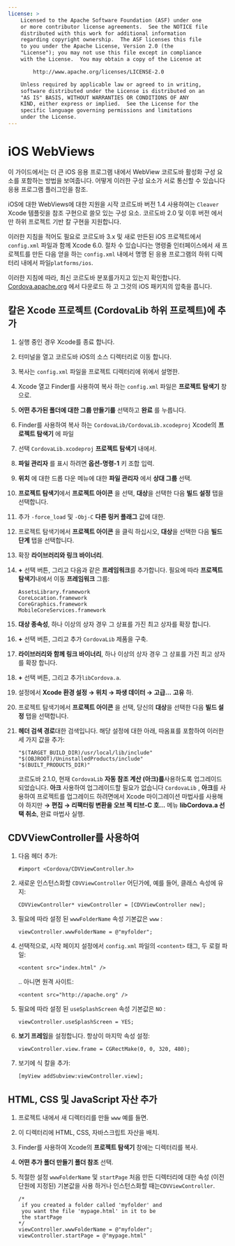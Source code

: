 ```yaml
---
license: >
    Licensed to the Apache Software Foundation (ASF) under one
    or more contributor license agreements.  See the NOTICE file
    distributed with this work for additional information
    regarding copyright ownership.  The ASF licenses this file
    to you under the Apache License, Version 2.0 (the
    "License"); you may not use this file except in compliance
    with the License.  You may obtain a copy of the License at

        http://www.apache.org/licenses/LICENSE-2.0

    Unless required by applicable law or agreed to in writing,
    software distributed under the License is distributed on an
    "AS IS" BASIS, WITHOUT WARRANTIES OR CONDITIONS OF ANY
    KIND, either express or implied.  See the License for the
    specific language governing permissions and limitations
    under the License.
---
```


# iOS WebViews

이 가이드에서는 더 큰 iOS 응용 프로그램 내에서 WebView 코르도바 활성화 구성 요소를 포함하는 방법을 보여줍니다. 어떻게 이러한 구성 요소가 서로 통신할 수 있습니다 응용 프로그램 플러그인을 참조.

iOS에 대한 WebViews에 대한 지원을 시작 코르도바 버전 1.4 사용하여는 `Cleaver` Xcode 템플릿을 참조 구현으로 쓸모 있는 구성 요소. 코르도바 2.0 및 이후 버전 에서만 하위 프로젝트 기반 칼 구현을 지원합니다.

이러한 지침을 적어도 필요로 코르도바 3.x 및 새로 만든된 iOS 프로젝트에서 `config.xml` 파일과 함께 Xcode 6.0. 절차 수 있습니다는 명령줄 인터페이스에서 새 프로젝트를 만든 다음 얻을 하는 `config.xml` 내에서 명명 된 응용 프로그램의 하위 디렉터리 내에서 파일`platforms/ios`.

이러한 지침에 따라, 최신 코르도바 분포를가지고 있는지 확인합니다. [Cordova.apache.org][1] 에서 다운로드 하 고 그것의 iOS 패키지의 압축을 풉니다.

 [1]: http://cordova.apache.org

## 칼은 Xcode 프로젝트 (CordovaLib 하위 프로젝트)에 추가

1.  실행 중인 경우 Xcode를 종료 합니다.

2.  터미널을 열고 코르도바 iOS의 소스 디렉터리로 이동 합니다.

3.  복사는 `config.xml` 파일을 프로젝트 디렉터리에 위에서 설명한.

4.  Xcode 열고 Finder를 사용하여 복사 하는 `config.xml` 파일은 **프로젝트 탐색기** 창으로.

5.  **어떤 추가된 폴더에 대한 그룹 만들기를** 선택하고 **완료** 를 누릅니다.

6.  Finder를 사용하여 복사 하는 `CordovaLib/CordovaLib.xcodeproj` Xcode의 **프로젝트 탐색기** 에 파일

7.  선택 `CordovaLib.xcodeproj` **프로젝트 탐색기** 내에서.

8.  **파일 관리자** 를 표시 하려면 **옵션-명령-1** 키 조합 입력.

9.  **위치** 에 대한 드롭 다운 메뉴에 대한 **파일 관리자** 에서 **상대 그룹** 선택.

10. **프로젝트 탐색기**에서 **프로젝트 아이콘** 을 선택, **대상**을 선택한 다음 **빌드 설정** 탭을 선택합니다.

11. 추가 `-force_load` 및 `-Obj-C` **다른 링커 플래그** 값에 대한.

12. 프로젝트 탐색기에서 **프로젝트 아이콘** 을 클릭 하십시오, **대상**을 선택한 다음 **빌드 단계** 탭을 선택합니다.

13. 확장 **라이브러리와 링크 바이너리**.

14. **+** 선택 버튼, 그리고 다음과 같은 **프레임워크**를 추가합니다. 필요에 따라 **프로젝트 탐색기**내에서 이동 **프레임워크** 그룹:
    
        AssetsLibrary.framework
        CoreLocation.framework
        CoreGraphics.framework
        MobileCoreServices.framework
        

15. **대상 종속성**, 하나 이상의 상자 경우 그 상표를 가진 최고 상자를 확장 합니다.

16. **+** 선택 버튼, 그리고 추가 `CordovaLib` 제품을 구축.

17. **라이브러리와 함께 링크 바이너리**, 하나 이상의 상자 경우 그 상표를 가진 최고 상자를 확장 합니다.

18. **+** 선택 버튼, 그리고 추가`libCordova.a`.

19. 설정에서 **Xcode 환경 설정 → 위치 → 파생 데이터 → 고급...** **고유** 하.

20. 프로젝트 탐색기에서 **프로젝트 아이콘** 을 선택, 당신의 **대상**을 선택한 다음 **빌드 설정** 탭을 선택합니다.

21. **헤더 검색 경로**대한 검색입니다. 해당 설정에 대한 아래, 따옴표를 포함하여 이러한 세 가지 값을 추가:
    
        "$(TARGET_BUILD_DIR)/usr/local/lib/include"        
        "$(OBJROOT)/UninstalledProducts/include"
        "$(BUILT_PRODUCTS_DIR)"
        
    
    코르도바 2.1.0, 현재 `CordovaLib` **자동 참조 계산 (아크)를**사용하도록 업그레이드 되었습니다. **아크** 사용하여 업그레이드할 필요가 없습니다 `CordovaLib` , **아크**를 사용하여 프로젝트를 업그레이드 하려면에서 Xcode 마이그레이션 마법사를 사용해야 하지만 **→ 편집 → 리팩터링 변환을 오브 젝 티브-C 호...** 메뉴 **libCordova.a 선택 취소**, 완료 마법사 실행.

## CDVViewController를 사용하여

1.  다음 헤더 추가:
    
        #import <Cordova/CDVViewController.h>
        

2.  새로운 인스턴스화할 `CDVViewController` 어딘가에, 예를 들어, 클래스 속성에 유지:
    
        CDVViewController* viewController = [CDVViewController new];
        

3.  필요에 따라 설정 된 `wwwFolderName` 속성 기본값은 `www` :
    
        viewController.wwwFolderName = @"myfolder";
        

4.  선택적으로, 시작 페이지 설정에서 `config.xml` 파일의 `<content>` 태그, 두 로컬 파일:
    
        <content src="index.html" />
        
    
    .. 아니면 원격 사이트:
    
        <content src="http://apache.org" />
        

5.  필요에 따라 설정 된 `useSplashScreen` 속성 기본값은 `NO` :
    
        viewController.useSplashScreen = YES;
        

6.  **보기 프레임**을 설정합니다. 항상이 마지막 속성 설정:
    
        viewController.view.frame = CGRectMake(0, 0, 320, 480);
        

7.  보기에 식 칼을 추가:
    
        [myView addSubview:viewController.view];
        

## HTML, CSS 및 JavaScript 자산 추가

1.  프로젝트 내에서 새 디렉터리를 만들 `www` 예를 들면.

2.  이 디렉터리에 HTML, CSS, 자바스크립트 자산을 배치.

3.  Finder를 사용하여 Xcode의 **프로젝트 탐색기** 창에는 디렉터리를 복사.

4.  **어떤 추가 폴더 만들기 폴더 참조** 선택.

5.  적절한 설정 `wwwFolderName` 및 `startPage` 처음 만든 디렉터리에 대한 속성 (이전 단원에 지정된) 기본값을 사용 하거나 인스턴스화할 때는`CDVViewController`.
    
        /*
         if you created a folder called 'myfolder' and
         you want the file 'mypage.html' in it to be
         the startPage
        */
        viewController.wwwFolderName = @"myfolder";
        viewController.startPage = @"mypage.html"